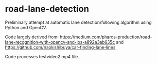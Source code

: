 # road-lane-detection

Preliminary attempt at automatic lane detection/following algorithm using Python and OpenCV. 

Code largely derived from: 
https://medium.com/pharos-production/road-lane-recognition-with-opencv-and-ios-a892a3ab635c
and
https://github.com/naokishibuya/car-finding-lane-lines

Code processes testvideo2.mp4 file.






